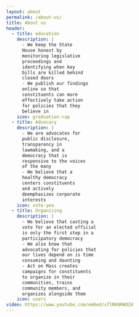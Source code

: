 ```yaml
---
layout: about
permalink: /about-us/
title: About us
header:
  - title: education
    description: |
      - We keep the State
      House honest by
      monitoring legislative
      proceedings and
      identifying when key
      bills are killed behind
      closed doors
      - We publish our findings
      online so that
      constituents can more
      effectively take action
      for policies that they
      believe in
    icon: graduation-cap
  - title: Advocacy
    description: |
      - We are advocates for
      public disclosure,
      transparency in
      lawmaking, and a
      democracy that is
      responsive to the voices
      of the many
      - We believe that a
      healthy democracy
      centers constituents
      and actively
      deemphasizes corporate
      interests
    icon: vote-yea
  - title: Organizing
    description: |
      - We believe that casting a
      vote for an elected official
      is only the first step in a
      participatory democracy
      - We also know that
      advocating for policies that
      our lives depend on is time
      consuming and daunting
      - Act on Mass creates
      campaigns for constituents
      to organize in their
      communities, trains
      community members, and
      organizes alongside them
    icon: users
video: https://www.youtube.com/embed/xflRK0RWOZ4
---
```

